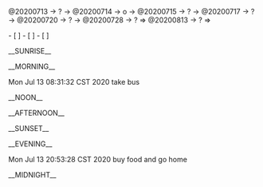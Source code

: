 <link rel="stylesheet"  type="text/css" href="x-activity.css"/>
<p class="todo">@20200713 → ? → @20200714 → o → @20200715 → ? → @20200717 → ? → @20200720 → ? → @20200728 → ? ⇒ @20200813 → ? ⇒ </p>
- [ ]  
- [ ]  
- [ ]  

<p class="tb">__SUNRISE__</p>
<p class="tb">__MORNING__</p>
<p class="ac">Mon Jul 13 08:31:32 CST 2020 take bus</p>
<p class="tb">__NOON__</p>
<p class="tb">__AFTERNOON__</p>
<p class="tb">__SUNSET__</p>
<p class="tb">__EVENING__</p>
<p class="ac">Mon Jul 13 20:53:28 CST 2020 buy food and go home</p>
<p class="tb">__MIDNIGHT__</p>

